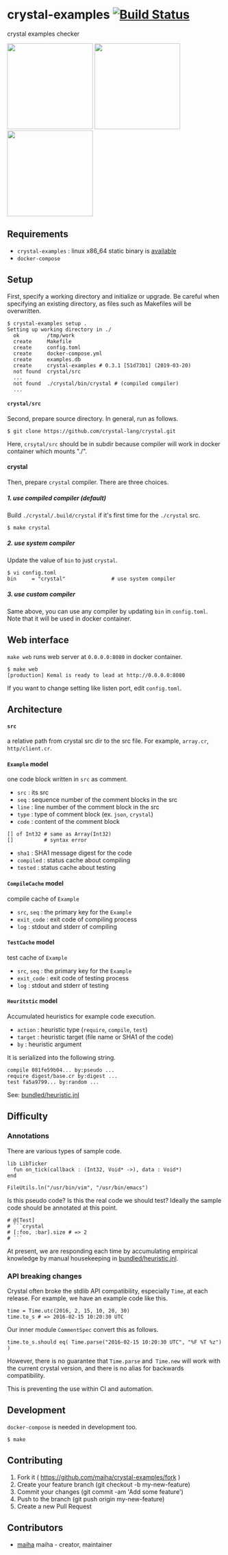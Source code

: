 # crystal-examples [![Build Status](https://travis-ci.org/maiha/crystal-examples.svg?branch=main)](https://travis-ci.org/maiha/crystal-examples)

crystal examples checker

<p float="left">
  <img src="https://user-images.githubusercontent.com/12258/54723697-c77f2480-4bab-11e9-9d03-3dc4df494ef1.png" width=200 />
  <img src="https://user-images.githubusercontent.com/12258/54723703-d06ff600-4bab-11e9-847d-611effb1e481.png" width=200 />
  <img src="https://user-images.githubusercontent.com/12258/54723801-22b11700-4bac-11e9-880a-9c17fc3b5645.png" width=200 />
</p>

## Requirements
- `crystal-examples` : linux x86_64 static binary is [available](https://github.com/maiha/crystal-examples/releases)
- `docker-compose`

## Setup

First, specify a working directory and initialize or upgrade. Be careful when specifying an existing directory, as files such as Makefiles will be overwritten.

```console
$ crystal-examples setup .
Setting up working directory in ./
  ok         /tmp/work
  create     Makefile
  create     config.toml
  create     docker-compose.yml
  create     examples.db
  create     crystal-examples # 0.3.1 [51d73b1] (2019-03-20)
  not found  crystal/src
  ...
  not found  ./crystal/bin/crystal # (compiled compiler)
  ...
```

#### `crystal/src`

Second, prepare source directory. In general, run as follows.

```console
$ git clone https://github.com/crystal-lang/crystal.git
```

Here, `crsytal/src` should be in subdir because compiler will work in docker container which mounts "./".

#### crystal

Then, prepare `crystal` compiler. There are three choices.

##### 1. use compiled compiler (default)

Build `./crystal/.build/crystal` if it's first time for the `./crystal` src.

```console
$ make crystal
```

##### 2. use system compiler

Update the value of `bin` to just `crystal`.

```console
$ vi config.toml
bin     = "crystal"               # use system compiler
```

##### 3. use custom compiler

Same above, you can use any compiler by updating `bin` in `config.toml`.
Note that it will be used in docker container.

##  Web interface

`make web` runs web server at `0.0.0.0:8080` in docker container.

```console
$ make web
[production] Kemal is ready to lead at http://0.0.0.0:8080
```

If you want to change setting like listen port, edit `config.toml`.

## Architecture

#### `src`

a relative path from crystal src dir to the src file.
For example, `array.cr`, `http/client.cr`.

#### `Example` model

one code block written in `src` as comment.

- `src`  : its src
- `seq`  : sequence number of the comment blocks in the src
- `line` : line number of the comment block in the src
- `type` : type of comment block (ex. `json`, `crystal`)
- `code` : content of the comment block

```crystal
[] of Int32 # same as Array(Int32)
[]          # syntax error
```

- `sha1`     : SHA1 message digest for the code
- `compiled` : status cache about compiling
- `tested`   : status cache about testing

#### `CompileCache` model

compile cache of `Example`

- `src`, `seq` : the primary key for the `Example`
- `exit_code`  : exit code of compiling process
- `log`        : stdout and stderr of compiling

#### `TestCache` model

test cache of `Example`

- `src`, `seq` : the primary key for the `Example`
- `exit_code`  : exit code of testing process
- `log`        : stdout and stderr of testing

#### `Heuritstic` model

Accumulated heuristics for example code execution.

- `action` : heuristic type (`require`, `compile`, `test`)
- `target` : heuristic target (file name or SHA1 of the code)
- `by`     : heuristic argument

It is serialized into the following string.

```
compile 081fe59b04... by:pseudo ...
require digest/base.cr by:digest ...
test fa5a9799... by:random ...
```

See: [bundled/heuristic.jnl](./bundled/heuristic.jnl)

## Difficulty

### Annotations

There are various types of sample code.

```crystal
lib LibTicker
  fun on_tick(callback : (Int32, Void* ->), data : Void*)
end
```

```crystal
FileUtils.ln("/usr/bin/vim", "/usr/bin/emacs")
```

Is this pseudo code? Is this the real code we should test?
Ideally the sample code should be annotated at this point.

```crystal
# @[Test]
# ```crystal
# [:foo, :bar].size # => 2
# ```
```

At present, we are responding each time by accumulating empirical knowledge by manual housekeeping in [bundled/heuristic.jnl](./bundled/heuristic.jnl).

### API breaking changes

Crystal often broke the stdlib API compatibility, especially `Time`, at each release.
For example, we have an example code like this.

```crystal
time = Time.utc(2016, 2, 15, 10, 20, 30)
time.to_s # => 2016-02-15 10:20:30 UTC
```

Our inner module `CommentSpec` convert this as follows.

```crystal
time.to_s.should eq( Time.parse("2016-02-15 10:20:30 UTC", "%F %T %z") )
```

However, there is no guarantee that `Time.parse` and` Time.new` will work with the current crystal version, and there is no alias for backwards compatibility.

This is preventing the use within CI and automation.

## Development

`docker-compose` is needed in development too.

```console
$ make
```

## Contributing

1. Fork it ( https://github.com/maiha/crystal-examples/fork )
2. Create your feature branch (git checkout -b my-new-feature)
3. Commit your changes (git commit -am 'Add some feature')
4. Push to the branch (git push origin my-new-feature)
5. Create a new Pull Request

## Contributors

- [maiha](https://github.com/maiha) maiha - creator, maintainer
